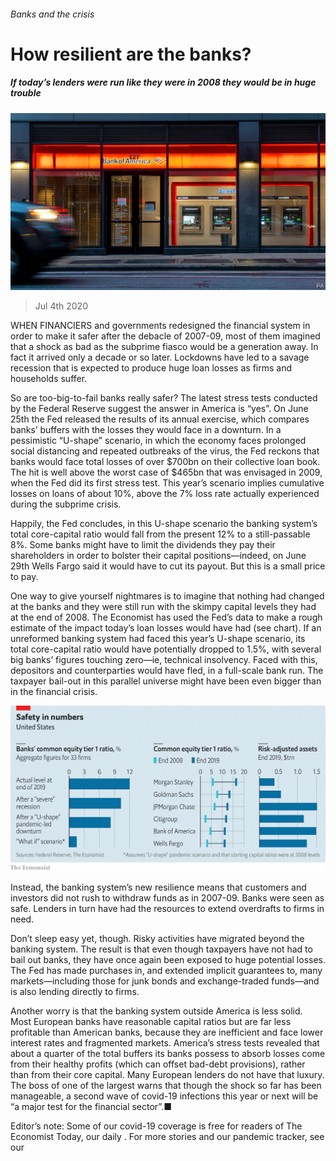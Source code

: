 ###### Banks and the crisis

# How resilient are the banks? 

##### If today’s lenders were run like they were in 2008 they would be in huge trouble 

![image](images/20200704_FNP501.jpg) 

> Jul 4th 2020 

WHEN FINANCIERS and governments redesigned the financial system in order to make it safer after the debacle of 2007-09, most of them imagined that a shock as bad as the subprime fiasco would be a generation away. In fact it arrived only a decade or so later. Lockdowns have led to a savage recession that is expected to produce huge loan losses as firms and households suffer.

So are too-big-to-fail banks really safer? The latest stress tests conducted by the Federal Reserve suggest the answer in America is “yes”. On June 25th the Fed released the results of its annual exercise, which compares banks’ buffers with the losses they would face in a downturn. In a pessimistic “U-shape” scenario, in which the economy faces prolonged social distancing and repeated outbreaks of the virus, the Fed reckons that banks would face total losses of over $700bn on their collective loan book. The hit is well above the worst case of $465bn that was envisaged in 2009, when the Fed did its first stress test. This year’s scenario implies cumulative losses on loans of about 10%, above the 7% loss rate actually experienced during the subprime crisis.


Happily, the Fed concludes, in this U-shape scenario the banking system’s total core-capital ratio would fall from the present 12% to a still-passable 8%. Some banks might have to limit the dividends they pay their shareholders in order to bolster their capital positions—indeed, on June 29th Wells Fargo said it would have to cut its payout. But this is a small price to pay.

One way to give yourself nightmares is to imagine that nothing had changed at the banks and they were still run with the skimpy capital levels they had at the end of 2008. The Economist has used the Fed’s data to make a rough estimate of the impact today’s loan losses would have had (see chart). If an unreformed banking system had faced this year’s U-shape scenario, its total core-capital ratio would have potentially dropped to 1.5%, with several big banks’ figures touching zero—ie, technical insolvency. Faced with this, depositors and counterparties would have fled, in a full-scale bank run. The taxpayer bail-out in this parallel universe might have been even bigger than in the financial crisis.

![image](images/20200704_FNC293.png) 


Instead, the banking system’s new resilience means that customers and investors did not rush to withdraw funds as in 2007-09. Banks were seen as safe. Lenders in turn have had the resources to extend overdrafts to firms in need.

Don’t sleep easy yet, though. Risky activities have migrated beyond the banking system. The result is that even though taxpayers have not had to bail out banks, they have once again been exposed to huge potential losses. The Fed has made purchases in, and extended implicit guarantees to, many markets—including those for junk bonds and exchange-traded funds—and is also lending directly to firms.

Another worry is that the banking system outside America is less solid. Most European banks have reasonable capital ratios but are far less profitable than American banks, because they are inefficient and face lower interest rates and fragmented markets. America’s stress tests revealed that about a quarter of the total buffers its banks possess to absorb losses come from their healthy profits (which can offset bad-debt provisions), rather than from their core capital. Many European lenders do not have that luxury. The boss of one of the largest warns that though the shock so far has been manageable, a second wave of covid-19 infections this year or next will be “a major test for the financial sector”.■

Editor’s note: Some of our covid-19 coverage is free for readers of The Economist Today, our daily . For more stories and our pandemic tracker, see our 

